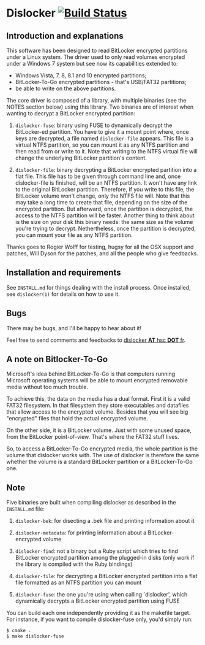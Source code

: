 # Dislocker [![Build Status](https://travis-ci.org/Aorimn/dislocker.svg?branch=develop)](https://travis-ci.org/Aorimn/dislocker)

## Introduction and explanations


This software has been designed to read BitLocker encrypted partitions under a
Linux system. The driver used to only read volumes encrypted under a Windows 7
system but see now its capabilities extended to:
 - Windows Vista, 7, 8, 8.1 and 10 encrypted partitions;
 - BitLocker-To-Go encrypted partitions - that's USB/FAT32 partitions;
 - be able to write on the above partitions.

The core driver is composed of a library, with multiple binaries (see the NOTES
section below) using this library. Two binaries are of interest when wanting to
decrypt a BitLocker encrypted partition:

1. `dislocker-fuse`: binary using FUSE to dynamically decrypt the BitLocker-ed
partition. You have to give it a mount point where, once keys are decrypted, a
file named `dislocker-file` appears. This file is a virtual NTFS partition, so
you can mount it as any NTFS partition and then read from or write to it. Note
that writing to the NTFS virtual file will change the underlying BitLocker
partition's content.

2. `dislocker-file`: binary decrypting a BitLocker encrypted partition into a flat
file. This file has to be given through command line and, once dislocker-file is
finished, will be an NTFS partition. It won't have any link to the original
BitLocker partition. Therefore, if you write to this file, the BitLocker volume
won't change, only the NTFS file will. Note that this may take a long time to
create that file, depending on the size of the encrypted partition. But
afterward, once the partition is decrypted, the access to the NTFS partition
will be faster. Another thing to think about is the size on your disk this
binary needs: the same size as the volume you're trying to decrypt.
Nethertheless, once the partition is decrypted, you can mount your file as any
NTFS partition.


Thanks goes to Rogier Wolff for testing, hugsy for all the OSX support and
patches, Will Dyson for the patches, and all the people who give feedbacks.



## Installation and requirements

See `INSTALL.md` for things dealing with the install process.
Once installed, see `dislocker(1)` for details on how to use it.



## Bugs

There may be bugs, and I'll be happy to hear about it!

Feel free to send comments and feedbacks to [dislocker __AT__ hsc __DOT__ fr]().



## A note on Bitlocker-To-Go

Microsoft's idea behind BitLocker-To-Go is that computers running Microsoft
operating systems will be able to mount encrypted removable media without too
much trouble.

To achieve this, the data on the media has a dual format. First it is
a valid FAT32 filesystem. In that filesystem they store executables and
datafiles that allow access to the encrypted volume. Besides that you
will see big "encrypted" files that hold the actual encrypted volume.

On the other side, it is a BitLocker volume. Just with some unused space, from
the BitLocker point-of-view. That's where the FAT32 stuff lives.

So, to access a  BitLocker-To-Go encrypted media, the whole partition is the
volume that dislocker works with. The use of dislocker is therefore the same
whether the volume is a standard BitLocker partition or a BitLocker-To-Go one.



## Note

Five binaries are built when compiling dislocker as described in the `INSTALL.md`
file:
1. `dislocker-bek`: for disecting a .bek file and printing information about it

2. `dislocker-metadata`: for printing information about a BitLocker-encrypted volume

3. `dislocker-find`: not a binary but a Ruby script which tries to find BitLocker
  encrypted partition among the plugged-in disks (only work if the library is
  compiled with the Ruby bindings)

4. `dislocker-file`: for decrypting a BitLocker encrypted partition into a flat file
formatted as an NTFS partition you can mount

5. `dislocker-fuse`: the one you're using when calling `dislocker',
which dynamically decrypts a BitLocker encrypted partition using FUSE

You can build each one independently providing it as the makefile target. For
instance, if you want to compile dislocker-fuse only, you'd simply run:
```bash
$ cmake .
$ make dislocker-fuse
```
